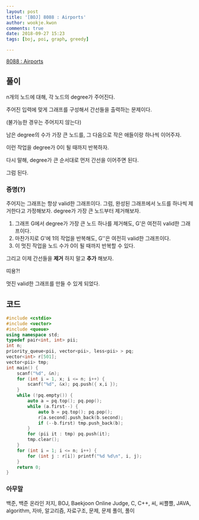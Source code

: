```yaml
---
layout: post
title: '[BOJ] 8088 : Airports'
author: wookje.kwon
comments: true
date: 2018-09-27 15:23
tags: [boj, poi, graph, greedy]

---
```


[8088 : Airports](https://www.acmicpc.net/problem/8088)  

## 풀이

n개의 노드에 대해, 각 노드의 degree가 주어진다.

주어진 입력에 맞게 그래프를 구성해서 간선들을 출력하는 문제이다.

(불가능한 경우는 주어지지 않는다)

남은 degree의 수가 가장 큰 노드를, 그 다음으로 작은 애들이랑 하나씩 이어주자.

이런 작업을 degree가 0이 될 때까지 반복하자.

다시 말해, degree가 큰 순서대로 먼저 간선을 이어주면 된다.

그럼 된다.

### 증명(?)

주어지는 그래프는 항상 valid한 그래프이다. 그럼, 완성된 그래프에서 노드를 하나씩 제거한다고 가정해보자. degree가 가장 큰 노드부터 제거해보자.

1. 그래프 G에서 degree가 가장 큰 노드 하나를 제거해도, G'은 여전히 valid한 그래프이다.
2. 마찬가지로 G'에 1의 작업을 반복해도, G''은 여전히 valid한 그래프이다.
3. 이 멋진 작업을 노드 수가 0이 될 때까지 반복할 수 있다.

그리고 이제 간선들을 **제거** 하지 말고 **추가** 해보자.



띠용?!

멋진 valid한 그래프를 만들 수 있게 되었다.

## 코드

```cpp
#include <cstdio>
#include <vector>
#include <queue>
using namespace std;
typedef pair<int, int> pii;
int n;
priority_queue<pii, vector<pii>, less<pii> > pq;
vector<int> r[501];
vector<pii> tmp;
int main() {
    scanf("%d", &n);
    for (int i = 1, x; i <= n; i++) {
        scanf("%d", &x); pq.push({ x,i });
    }
    while (!pq.empty()) {
        auto a = pq.top(); pq.pop();
        while (a.first--) {
            auto b = pq.top(); pq.pop();
            r[a.second].push_back(b.second);
            if (--b.first) tmp.push_back(b);
        }
        for (pii it : tmp) pq.push(it);
        tmp.clear();
    }
    for (int i = 1; i <= n; i++) {
        for (int j : r[i]) printf("%d %d\n", i, j);
    }
    return 0;
}
```  

### 아무말  
백준, 백준 온라인 저지, BOJ, Baekjoon Online Judge, C, C++, 씨, 씨쁠쁠, JAVA, algorithm, 자바, 알고리즘, 자료구조, 문제, 문제 풀이, 풀이
